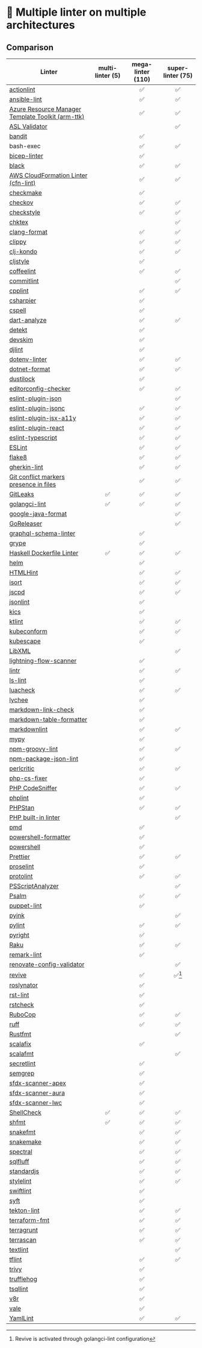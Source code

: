 # 🐐 Multiple linter on multiple architectures

## Comparison

| Linter                                                       | multi-linter (5) | mega-linter (110) | super-linter (75) |
| ------------------------------------------------------------ | :--------------: | :---------------: | :---------------: |
| [actionlint][actionlint]                                     |                  |        ✅         |        ✅         |
| [ansible-lint][ansible-lint]                                 |                  |        ✅         |        ✅         |
| [Azure Resource Manager Template Toolkit (arm-ttk)][arm-ttk] |                  |        ✅         |        ✅         |
| [ASL Validator][asl-validator]                               |                  |                   |        ✅         |
| [bandit][bandit]                                             |                  |        ✅         |                   |
| bash-exec                                                    |                  |        ✅         |        ✅         |
| [bicep-linter][bicep-linter]                                 |                  |        ✅         |                   |
| [black][black]                                               |                  |        ✅         |        ✅         |
| [AWS CloudFormation Linter (cfn-lint)][cfn-lint]             |                  |        ✅         |        ✅         |
| [checkmake][checkmake]                                       |                  |        ✅         |                   |
| [checkov][checkov]                                           |                  |        ✅         |        ✅         |
| [checkstyle][checkstyle]                                     |                  |        ✅         |        ✅         |
| [chktex][chktex]                                             |                  |                   |        ✅         |
| [clang-format][clang-format]                                 |                  |        ✅         |        ✅         |
| [clippy][clippy]                                             |                  |        ✅         |        ✅         |
| [clj-kondo][clj-kondo]                                       |                  |        ✅         |        ✅         |
| [cljstyle][cljstyle]                                         |                  |        ✅         |                   |
| [coffeelint][coffeelint]                                     |                  |        ✅         |        ✅         |
| [commitlint][commitlint]                                     |                  |                   |        ✅         |
| [cpplint][cpplint]                                           |                  |        ✅         |        ✅         |
| [csharpier][csharpier]                                       |                  |        ✅         |                   |
| [cspell][cspell]                                             |                  |        ✅         |                   |
| [dart-analyze][dart-analyze]                                 |                  |        ✅         |        ✅         |
| [detekt][detekt]                                             |                  |        ✅         |                   |
| [devskim][devskim]                                           |                  |        ✅         |                   |
| [djlint][djlint]                                             |                  |        ✅         |                   |
| [dotenv-linter][dotenv-linter]                               |                  |        ✅         |        ✅         |
| [dotnet-format][dotnet-format]                               |                  |        ✅         |        ✅         |
| [dustilock][dustilock]                                       |                  |        ✅         |                   |
| [editorconfig-checker][editorconfig-checker]                 |                  |        ✅         |        ✅         |
| [eslint-plugin-json][eslint-plugin-json]                     |                  |                   |        ✅         |
| [eslint-plugin-jsonc][eslint-plugin-jsonc]                   |                  |        ✅         |        ✅         |
| [eslint-plugin-jsx-a11y][eslint-plugin-jsx-a11y]             |                  |        ✅         |        ✅         |
| [eslint-plugin-react][eslint-plugin-react]                   |                  |        ✅         |        ✅         |
| [eslint-typescript][eslint-typescript]                       |                  |        ✅         |        ✅         |
| [ESLint][eslint]                                             |                  |        ✅         |        ✅         |
| [flake8][flake8]                                             |                  |        ✅         |        ✅         |
| [gherkin-lint][gherkin-lint]                                 |                  |        ✅         |        ✅         |
| [Git conflict markers presence in files][git-diff]           |                  |        ✅         |        ✅         |
| [GitLeaks][gitleaks]                                         |        ✅        |        ✅         |        ✅         |
| [golangci-lint][golangci-lint]                               |        ✅        |        ✅         |        ✅         |
| [google-java-format][google-java-format]                     |                  |                   |        ✅         |
| [GoReleaser][goreleaser]                                     |                  |                   |        ✅         |
| [graphql-schema-linter][graphql-schema-linter]               |                  |        ✅         |                   |
| [grype][grype]                                               |                  |        ✅         |                   |
| [Haskell Dockerfile Linter][hadolint]                        |        ✅        |        ✅         |        ✅         |
| [helm][helm]                                                 |                  |        ✅         |                   |
| [HTMLHint][htmlhint]                                         |                  |        ✅         |        ✅         |
| [isort][isort]                                               |                  |        ✅         |        ✅         |
| [jscpd][jscpd]                                               |                  |        ✅         |        ✅         |
| [jsonlint][jsonlint]                                         |                  |        ✅         |                   |
| [kics][kics]                                                 |                  |        ✅         |                   |
| [ktlint][ktlint]                                             |                  |        ✅         |        ✅         |
| [kubeconform][kubeconform]                                   |                  |        ✅         |        ✅         |
| [kubescape][kubescape]                                       |                  |        ✅         |                   |
| [LibXML][libxml]                                             |                  |                   |        ✅         |
| [lightning-flow-scanner][lightning-flow-scanner]             |                  |        ✅         |                   |
| [lintr][lintr]                                               |                  |        ✅         |        ✅         |
| [ls-lint][ls-lint]                                           |                  |        ✅         |                   |
| [luacheck][luacheck]                                         |                  |        ✅         |        ✅         |
| [lychee][lychee]                                             |                  |        ✅         |                   |
| [markdown-link-check][markdown-link-check]                   |                  |        ✅         |                   |
| [markdown-table-formatter][markdown-table-formatter]         |                  |        ✅         |                   |
| [markdownlint][markdownlint]                                 |                  |        ✅         |        ✅         |
| [mypy][mypy]                                                 |                  |        ✅         |                   |
| [npm-groovy-lint][npm-groovy-lint]                           |                  |        ✅         |        ✅         |
| [npm-package-json-lint][npm-package-json-lint]               |                  |        ✅         |                   |
| [perlcritic][perlcritic]                                     |                  |        ✅         |        ✅         |
| [php-cs-fixer][php-cs-fixer]                                 |                  |        ✅         |                   |
| [PHP CodeSniffer][phpcs]                                     |                  |        ✅         |        ✅         |
| [phplint][phplint]                                           |                  |        ✅         |                   |
| [PHPStan][phpstan]                                           |                  |        ✅         |        ✅         |
| [PHP built-in linter][phpstd]                                |                  |                   |        ✅         |
| [pmd][pmd]                                                   |                  |        ✅         |                   |
| [powershell-formatter][powershell-formatter]                 |                  |        ✅         |                   |
| [powershell][powershell]                                     |                  |        ✅         |                   |
| [Prettier][prettier]                                         |                  |        ✅         |        ✅         |
| [proselint][proselint]                                       |                  |        ✅         |                   |
| [protolint][protolint]                                       |                  |        ✅         |        ✅         |
| [PSScriptAnalyzer][ps-script-analyzer]                       |                  |                   |        ✅         |
| [Psalm][psalm]                                               |                  |        ✅         |        ✅         |
| [puppet-lint][puppet-lint]                                   |                  |        ✅         |                   |
| [pyink][pyink]                                               |                  |                   |        ✅         |
| [pylint][pylint]                                             |                  |        ✅         |        ✅         |
| [pyright][pyright]                                           |                  |        ✅         |                   |
| [Raku][raku]                                                 |                  |        ✅         |        ✅         |
| [remark-lint][remark-lint]                                   |                  |        ✅         |                   |
| [renovate-config-validator][renovate-config-validator]       |                  |                   |        ✅         |
| [revive][revive]                                             |                  |        ✅         |      ✅[^1]       |
| [roslynator][roslynator]                                     |                  |        ✅         |                   |
| [rst-lint][rst-lint]                                         |                  |        ✅         |                   |
| [rstcheck][rstcheck]                                         |                  |        ✅         |                   |
| [RuboCop][rubocop]                                           |                  |        ✅         |        ✅         |
| [ruff][ruff]                                                 |                  |        ✅         |        ✅         |
| [Rustfmt][rustfmt]                                           |                  |                   |        ✅         |
| [scalafix][scalafix]                                         |                  |        ✅         |                   |
| [scalafmt][scalafmt]                                         |                  |                   |        ✅         |
| [secretlint][secretlint]                                     |                  |        ✅         |                   |
| [semgrep][semgrep]                                           |                  |        ✅         |                   |
| [sfdx-scanner-apex][sfdx-scanner-apex]                       |                  |        ✅         |                   |
| [sfdx-scanner-aura][sfdx-scanner-aura]                       |                  |        ✅         |                   |
| [sfdx-scanner-lwc][sfdx-scanner-lwc]                         |                  |        ✅         |                   |
| [ShellCheck][shellcheck]                                     |        ✅        |        ✅         |        ✅         |
| [shfmt][shfmt]                                               |        ✅        |        ✅         |        ✅         |
| [snakefmt][snakefmt]                                         |                  |        ✅         |        ✅         |
| [snakemake][snakemake]                                       |                  |        ✅         |        ✅         |
| [spectral][spectral]                                         |                  |        ✅         |        ✅         |
| [sqlfluff][sqlfluff]                                         |                  |        ✅         |        ✅         |
| [standardjs][standardjs]                                     |                  |        ✅         |        ✅         |
| [stylelint][stylelint]                                       |                  |        ✅         |        ✅         |
| [swiftlint][swiftlint]                                       |                  |        ✅         |                   |
| [syft][syft]                                                 |                  |        ✅         |                   |
| [tekton-lint][tekton-lint]                                   |                  |        ✅         |        ✅         |
| [terraform-fmt][terraform-fmt]                               |                  |        ✅         |        ✅         |
| [terragrunt][terragrunt]                                     |                  |        ✅         |        ✅         |
| [terrascan][terrascan]                                       |                  |        ✅         |        ✅         |
| [textlint][textlint]                                         |                  |                   |        ✅         |
| [tflint][tflint]                                             |                  |        ✅         |        ✅         |
| [trivy][trivy]                                               |                  |        ✅         |                   |
| [trufflehog][trufflehog]                                     |                  |        ✅         |                   |
| [tsqllint][tsqllint]                                         |                  |        ✅         |                   |
| [v8r][v8r]                                                   |                  |        ✅         |                   |
| [vale][vale]                                                 |                  |        ✅         |                   |
| [YamlLint][yamllint]                                         |                  |        ✅         |        ✅         |

[^1]: Revive is activated through golangci-lint configuration

[actionlint]: https://github.com/rhysd/actionlint
[ansible-lint]: https://github.com/ansible/ansible-lint
[arm-ttk]: https://github.com/Azure/arm-ttk
[asl-validator]: https://github.com/ChristopheBougere/asl-validator
[bandit]: https://github.com/PyCQA/bandit
[bicep-linter]: https://github.com/Azure/bicep
[black]: https://github.com/psf/black
[cfn-lint]: https://github.com/aws-cloudformation/cfn-lint
[checkmake]: https://github.com/mrtazz/checkmake
[checkov]: https://github.com/bridgecrewio/checkov
[checkstyle]: https://github.com/checkstyle/checkstyle

<!-- markdown-link-check-disable -->
<!-- Disable chktex link checking since it has been down for several days -->

[chktex]: https://localhost/git.savannah.nongnu.org/cgit/chktex.git

<!-- markdown-link-check-enable -->

[clang-format]: https://github.com/llvm/llvm-project
[clippy]: https://github.com/rust-lang/rust-clippy
[clj-kondo]: https://github.com/borkdude/clj-kondo
[cljstyle]: https://github.com/greglook/cljstyle
[coffeelint]: https://github.com/clutchski/coffeelint
[commitlint]: https://github.com/conventional-changelog/commitlint
[cpplint]: https://github.com/cpplint/cpplint
[csharpier]: https://github.com/belav/csharpier
[cspell]: https://github.com/streetsidesoftware/cspell
[dart-analyze]: https://github.com/dart-lang/sdk
[detekt]: https://github.com/detekt/detekt
[devskim]: https://github.com/microsoft/DevSkim
[djlint]: https://github.com/Riverside-Healthcare/djlint
[dotenv-linter]: https://github.com/dotenv-linter/dotenv-linter
[dotnet-format]: https://github.com/dotnet/sdk
[dustilock]: https://github.com/Checkmarx/dustilock
[editorconfig-checker]: https://github.com/editorconfig-checker/editorconfig-checker
[eslint-plugin-json]: https://github.com/azeemba/eslint-plugin-json
[eslint-plugin-jsonc]: https://github.com/ota-meshi/eslint-plugin-jsonc
[eslint-plugin-jsx-a11y]: https://github.com/jsx-eslint/eslint-plugin-react
[eslint-plugin-react]: https://github.com/yannickcr/eslint-plugin-react
[eslint-typescript]: https://github.com/typescript-eslint/typescript-eslint
[eslint]: https://github.com/eslint/eslint
[flake8]: https://github.com/PyCQA/flake8
[gherkin-lint]: https://github.com/vsiakka/gherkin-lint
[git-diff]: https://github.com/git/git
[gitleaks]: https://github.com/gitleaks/gitleaks
[golangci-lint]: https://github.com/golangci/golangci-lint
[google-java-format]: https://github.com/google/google-java-format
[goreleaser]: https://github.com/goreleaser/goreleaser
[graphql-schema-linter]: https://github.com/cjoudrey/graphql-schema-linter
[grype]: https://github.com/anchore/grype
[hadolint]: https://github.com/hadolint/hadolint
[helm]: https://github.com/helm/helm
[htmlhint]: https://github.com/htmlhint/HTMLHint
[isort]: https://github.com/PyCQA/isort
[jscpd]: https://github.com/kucherenko/jscpd
[jsonlint]: https://github.com/prantlf/jsonlint
[kics]: https://github.com/checkmarx/kics
[ktlint]: https://github.com/pinterest/ktlint
[kubeconform]: https://github.com/yannh/kubeconform
[kubescape]: https://github.com/kubescape/kubescape
[libxml]: https://gitlab.gnome.org/GNOME/libxml2
[lightning-flow-scanner]: https://github.com/Lightning-Flow-Scanner/lightning-flow-scanner-sfdx
[lintr]: https://github.com/r-lib/lintr
[ls-lint]: https://github.com/loeffel-io/ls-lint
[luacheck]: https://github.com/luarocks/luacheck
[lychee]: https://github.com/lycheeverse/lychee
[markdown-link-check]: https://github.com/tcort/markdown-link-check
[markdown-table-formatter]: https://github.com/nvuillam/markdown-table-formatter
[markdownlint]: https://github.com/DavidAnson/markdownlint
[mypy]: https://github.com/python/mypy
[npm-groovy-lint]: https://github.com/nvuillam/npm-groovy-lint
[npm-package-json-lint]: https://github.com/tclindner/npm-package-json-lint
[perlcritic]: https://github.com/Perl-Critic/Perl-Critic
[php-cs-fixer]: https://github.com/PHP-CS-Fixer/PHP-CS-Fixer
[phpcs]: https://github.com/PHPCSStandards/PHP_CodeSniffer
[phplint]: https://github.com/overtrue/phplint
[phpstan]: https://github.com/phpstan/phpstan
[phpstd]: https://github.com/php/php-src
[pmd]: https://github.com/pmd/pmd
[powershell-formatter]: https://github.com/PowerShell/PSScriptAnalyzer
[powershell]: https://github.com/PowerShell/PSScriptAnalyzer
[prettier]: https://github.com/prettier/prettier
[proselint]: https://github.com/amperser/proselint
[protolint]: https://github.com/yoheimuta/protolint
[ps-script-analyzer]: https://github.com/PowerShell/Psscriptanalyzer
[psalm]: https://github.com/vimeo/psalm
[puppet-lint]: https://github.com/puppetlabs/puppet-lint
[pyink]: https://github.com/google/pyink
[pylint]: https://github.com/pylint-dev/pylint
[pyright]: https://github.com/microsoft/pyright
[raku]: https://github.com/rakudo/rakudo
[remark-lint]: https://github.com/remarkjs/remark-lint
[renovate-config-validator]: https://github.com/renovatebot/renovate
[revive]: https://github.com/mgechev/revive
[roslynator]: https://github.com/dotnet/Roslynator
[rst-lint]: https://github.com/twolfson/restructuredtext-lint
[rstcheck]: https://github.com/myint/rstcheck
[rubocop]: https://github.com/rubocop-hq/rubocop
[ruff]: https://github.com/astral-sh/ruff
[rustfmt]: https://github.com/rust-lang/rustfmt
[scalafix]: https://github.com/scalacenter/scalafix
[scalafmt]: https://github.com/scalameta/scalafmt
[secretlint]: https://github.com/secretlint/secretlint
[semgrep]: https://github.com/returntocorp/semgrep
[sfdx-scanner-apex]: https://github.com/forcedotcom/sfdx-scanner
[sfdx-scanner-aura]: https://github.com/forcedotcom/sfdx-scanner
[sfdx-scanner-lwc]: https://github.com/forcedotcom/sfdx-scanner
[shellcheck]: https://github.com/koalaman/shellcheck
[shfmt]: https://github.com/mvdan/sh
[snakefmt]: https://github.com/snakemake/snakefmt
[snakemake]: https://github.com/snakemake/snakemake
[spectral]: https://github.com/stoplightio/spectral
[sqlfluff]: https://github.com/sqlfluff/sqlfluff
[standardjs]: https://github.com/standard/standard
[stylelint]: https://github.com/stylelint/stylelint
[swiftlint]: https://github.com/realm/SwiftLint
[syft]: https://github.com/anchore/syft
[tekton-lint]: https://github.com/IBM/tekton-lint
[terraform-fmt]: https://github.com/hashicorp/terraform
[terragrunt]: https://github.com/gruntwork-io/terragrunt
[terrascan]: https://github.com/tenable/terrascan
[textlint]: https://github.com/textlint/textlint
[tflint]: https://github.com/terraform-linters/tflint
[trivy]: https://github.com/aquasecurity/trivy
[trufflehog]: https://github.com/trufflesecurity/trufflehog
[tsqllint]: https://github.com/tsqllint/tsqllint
[v8r]: https://github.com/chris48s/v8r
[vale]: https://github.com/errata-ai/vale
[yamllint]: https://github.com/adrienverge/yamllint
